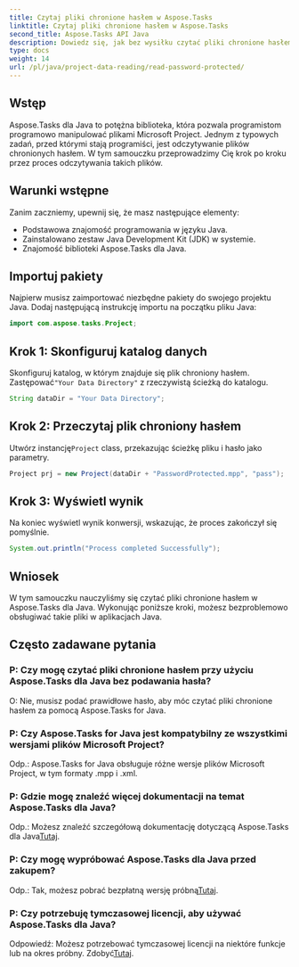 ```yaml
---
title: Czytaj pliki chronione hasłem w Aspose.Tasks
linktitle: Czytaj pliki chronione hasłem w Aspose.Tasks
second_title: Aspose.Tasks API Java
description: Dowiedz się, jak bez wysiłku czytać pliki chronione hasłem w Aspose.Tasks dla Java, korzystając ze wskazówek krok po kroku zawartych w tym samouczku.
type: docs
weight: 14
url: /pl/java/project-data-reading/read-password-protected/
---
```

## Wstęp
Aspose.Tasks dla Java to potężna biblioteka, która pozwala programistom programowo manipulować plikami Microsoft Project. Jednym z typowych zadań, przed którymi stają programiści, jest odczytywanie plików chronionych hasłem. W tym samouczku przeprowadzimy Cię krok po kroku przez proces odczytywania takich plików.
## Warunki wstępne
Zanim zaczniemy, upewnij się, że masz następujące elementy:
- Podstawowa znajomość programowania w języku Java.
- Zainstalowano zestaw Java Development Kit (JDK) w systemie.
- Znajomość biblioteki Aspose.Tasks dla Java.

## Importuj pakiety
Najpierw musisz zaimportować niezbędne pakiety do swojego projektu Java. Dodaj następującą instrukcję importu na początku pliku Java:
```java
import com.aspose.tasks.Project;
```
## Krok 1: Skonfiguruj katalog danych
Skonfiguruj katalog, w którym znajduje się plik chroniony hasłem. Zastępować`"Your Data Directory"` z rzeczywistą ścieżką do katalogu.
```java
String dataDir = "Your Data Directory";
```
## Krok 2: Przeczytaj plik chroniony hasłem
 Utwórz instancję`Project` class, przekazując ścieżkę pliku i hasło jako parametry.
```java
Project prj = new Project(dataDir + "PasswordProtected.mpp", "pass");
```
## Krok 3: Wyświetl wynik
Na koniec wyświetl wynik konwersji, wskazując, że proces zakończył się pomyślnie.
```java
System.out.println("Process completed Successfully");
```

## Wniosek
W tym samouczku nauczyliśmy się czytać pliki chronione hasłem w Aspose.Tasks dla Java. Wykonując poniższe kroki, możesz bezproblemowo obsługiwać takie pliki w aplikacjach Java.
## Często zadawane pytania
### P: Czy mogę czytać pliki chronione hasłem przy użyciu Aspose.Tasks dla Java bez podawania hasła?
O: Nie, musisz podać prawidłowe hasło, aby móc czytać pliki chronione hasłem za pomocą Aspose.Tasks for Java.
### P: Czy Aspose.Tasks for Java jest kompatybilny ze wszystkimi wersjami plików Microsoft Project?
Odp.: Aspose.Tasks for Java obsługuje różne wersje plików Microsoft Project, w tym formaty .mpp i .xml.
### P: Gdzie mogę znaleźć więcej dokumentacji na temat Aspose.Tasks dla Java?
Odp.: Możesz znaleźć szczegółową dokumentację dotyczącą Aspose.Tasks dla Java[Tutaj](https://reference.aspose.com/tasks/java/).
### P: Czy mogę wypróbować Aspose.Tasks dla Java przed zakupem?
 Odp.: Tak, możesz pobrać bezpłatną wersję próbną[Tutaj](https://releases.aspose.com/).
### P: Czy potrzebuję tymczasowej licencji, aby używać Aspose.Tasks dla Java?
 Odpowiedź: Możesz potrzebować tymczasowej licencji na niektóre funkcje lub na okres próbny. Zdobyć[Tutaj](https://purchase.aspose.com/temporary-license/).